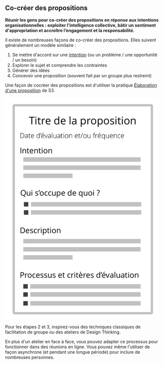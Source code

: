 ## Co-créer des propositions

**Réunir les gens pour co-créer des propositions en réponse aux intentions organisationnelles : exploiter l’intelligence collective, bâtir un sentiment d'appropriation et accroître l’engagement et la responsabilité.**

Il existe de nombreuses façons de co-créer des propositions. Elles suivent généralement un modèle similaire :

1. Se mettre d'accord sur une [intention](glossary:organizational-driver) (ou un problème / une opportunité / un besoin)
2. Explorer le sujet et comprendre les contraintes
3. Générer des idées
4. Concevoir une proposition (souvent fait par un groupe plus restreint)

Une façon de cocréer des propositions est d'utiliser la pratique [Élaboration d'une proposition](section:proposal-forming) de S3.

![Un modèle pour les propositions](img/templates/proposal-template.png)

Pour les étapes 2 et 3, inspirez-vous des techniques classiques de facilitation de groupe ou des ateliers de Design Thinking.

En plus d'un atelier en face à face, vous pouvez adapter ce processus pour fonctionner dans des réunions en ligne. Vous pouvez même l'utiliser de façon asynchrone (et pendant une longue période) pour inclure de nombreuses personnes.
